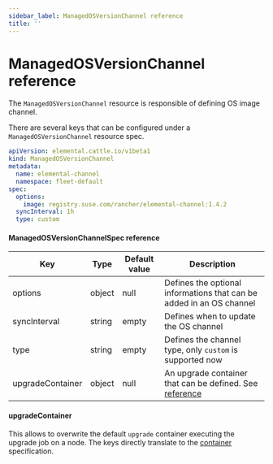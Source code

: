 ```yaml
---
sidebar_label: ManagedOSVersionChannel reference
title: ''
---
```


<head>
  <link rel="canonical" href="https://elemental.docs.rancher.com/managedosversionchannel-reference"/>
</head>

# ManagedOSVersionChannel reference

The `ManagedOSVersionChannel` resource is responsible of defining OS image channel.

There are several keys that can be configured under a `ManagedOSVersionChannel` resource spec.

```yaml title="managedosversionchannel-example.yaml" showLineNumbers
apiVersion: elemental.cattle.io/v1beta1
kind: ManagedOSVersionChannel
metadata:
  name: elemental-channel
  namespace: fleet-default
spec:
  options:
    image: registry.suse.com/rancher/elemental-channel:1.4.2
  syncInterval: 1h
  type: custom
```

#### ManagedOSVersionChannelSpec reference

| Key              | Type   | Default value | Description                                                                  |
|------------------|--------|---------------|------------------------------------------------------------------------------|
| options          | object | null          | Defines the optional informations that can be added in an OS channel         |
| syncInterval     | string | empty         | Defines when to update the OS channel                                        |
| type             | string | empty         | Defines the channel type, only `custom` is supported now                     |
| upgradeContainer | object | null          | An upgrade container that can be defined. See [reference](#upgradecontainer) |

#### upgradeContainer

This allows to overwrite the default `upgrade` container executing the upgrade job on a node.
The keys directly translate to the [container](https://kubernetes.io/docs/reference/kubernetes-api/workload-resources/pod-v1/#Container) specification.  
